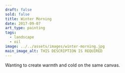 ```yaml
---
draft: false
sold: false
title: Winter Morning
date: 2017-09-07
art_type: painting
tags:
  - landscape
  - oil
image: ../../assets/images/winter-morning.jpg
main_image_alt: THIS DESCRIPTION IS REQUIRED
---
```

Wanting to create warmth and cold on the same canvas.